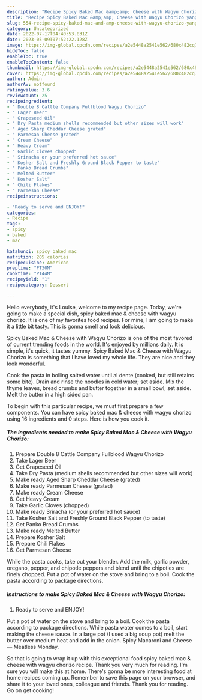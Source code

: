 ```yaml
---
description: "Recipe Spicy Baked Mac &amp;amp; Cheese with Wagyu Chorizo yang Very Delicious"
title: "Recipe Spicy Baked Mac &amp;amp; Cheese with Wagyu Chorizo yang Very Delicious"
slug: 554-recipe-spicy-baked-mac-and-amp-cheese-with-wagyu-chorizo-yang-very-delicious
category: Uncategorized
date: 2022-07-17T04:40:53.831Z
date: 2023-05-09T07:52:22.128Z
image: https://img-global.cpcdn.com/recipes/a2e5448a2541e562/680x482cq70/spicy-baked-mac-cheese-with-wagyu-chorizo-recipe-main-photo.jpg
hideToc: false
enableToc: true
enableTocContent: false
thumbnail: https://img-global.cpcdn.com/recipes/a2e5448a2541e562/680x482cq70/spicy-baked-mac-cheese-with-wagyu-chorizo-recipe-main-photo.jpg
cover: https://img-global.cpcdn.com/recipes/a2e5448a2541e562/680x482cq70/spicy-baked-mac-cheese-with-wagyu-chorizo-recipe-main-photo.jpg
author: Admin
authorAv: notfound
ratingvalue: 3.6
reviewcount: 25
recipeingredient:
- " Double 8 Cattle Company Fullblood Wagyu Chorizo"
- " Lager Beer"
- " Grapeseed Oil"
- " Dry Pasta medium shells recommended but other sizes will work"
- " Aged Sharp Cheddar Cheese grated"
- " Parmesan Cheese grated"
- " Cream Cheese"
- " Heavy Cream"
- " Garlic Cloves chopped"
- " Sriracha or your preferred hot sauce"
- " Kosher Salt and Freshly Ground Black Pepper to taste"
- " Panko Bread Crumbs"
- " Melted Butter"
- " Kosher Salt"
- " Chili Flakes"
- " Parmesan Cheese"
recipeinstructions:

- "Ready to serve and ENJOY!"
categories:
- Recipe
tags:
- spicy
- baked
- mac

katakunci: spicy baked mac 
nutrition: 205 calories
recipecuisine: American
preptime: "PT30M"
cooktime: "PT44M"
recipeyield: "1"
recipecategory: Dessert

---
```



Hello everybody, it's Louise, welcome to my recipe page. Today, we're going to make a special dish, spicy baked mac &amp; cheese with wagyu chorizo. It is one of my favorites food recipes. For mine, I am going to make it a little bit tasty. This is gonna smell and look delicious.

Spicy Baked Mac &amp; Cheese with Wagyu Chorizo is one of the most favored of current trending foods in the world. It's enjoyed by millions daily. It is simple, it's quick, it tastes yummy. Spicy Baked Mac &amp; Cheese with Wagyu Chorizo is something that I have loved my whole life. They are nice and they look wonderful.

Cook the pasta in boiling salted water until al dente (cooked, but still retains some bite). Drain and rinse the noodles in cold water; set aside. Mix the thyme leaves, bread crumbs and butter together in a small bowl; set aside. Melt the butter in a high sided pan.


To begin with this particular recipe, we must first prepare a few components. You can have spicy baked mac &amp; cheese with wagyu chorizo using 16 ingredients and 0 steps. Here is how you cook it.

<!--inarticleads1-->

##### The ingredients needed to make Spicy Baked Mac &amp; Cheese with Wagyu Chorizo:

1. Prepare  Double 8 Cattle Company Fullblood Wagyu Chorizo
1. Take  Lager Beer
1. Get  Grapeseed Oil
1. Take  Dry Pasta (medium shells recommended but other sizes will work)
1. Make ready  Aged Sharp Cheddar Cheese (grated)
1. Make ready  Parmesan Cheese (grated)
1. Make ready  Cream Cheese
1. Get  Heavy Cream
1. Take  Garlic Cloves (chopped)
1. Make ready  Sriracha (or your preferred hot sauce)
1. Take  Kosher Salt and Freshly Ground Black Pepper (to taste)
1. Get  Panko Bread Crumbs
1. Make ready  Melted Butter
1. Prepare  Kosher Salt
1. Prepare  Chili Flakes
1. Get  Parmesan Cheese


While the pasta cooks, take out your blender. Add the milk, garlic powder, oregano, pepper, and chipotle peppers and blend until the chipotles are finely chopped. Put a pot of water on the stove and bring to a boil. Cook the pasta according to package directions. 

<!--inarticleads2-->

##### Instructions to make Spicy Baked Mac &amp; Cheese with Wagyu Chorizo:


1. Ready to serve and ENJOY!

Put a pot of water on the stove and bring to a boil. Cook the pasta according to package directions. While pasta water comes to a boil, start making the cheese sauce. In a large pot (I used a big soup pot) melt the butter over medium heat and add in the onion. Spicy Macaroni and Cheese — Meatless Monday. 

So that is going to wrap it up with this exceptional food spicy baked mac &amp; cheese with wagyu chorizo recipe. Thank you very much for reading. I'm sure you will make this at home. There's gonna be more interesting food at home recipes coming up. Remember to save this page on your browser, and share it to your loved ones, colleague and friends. Thank you for reading. Go on get cooking!
